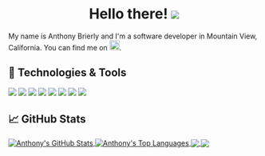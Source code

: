 <h1 align="center">Hello there! <img src="https://github.com/user-attachments/assets/18ca9ebc-6f55-4b53-94df-8e4975940f07"/></h1>

My name is Anthony Brierly and I'm a software developer in Mountain View, California. You can find me on <a href="https://www.linkedin.com/in/tony-brierly/"><img src="https://github.com/user-attachments/assets/ee5cef57-23f2-4611-bc87-d5e36ec507ab" width="20" alt="LinkedIn"/></a>.

## 🔧 Technologies & Tools

![](https://img.shields.io/badge/Code-Typescript-informational?style=flat&logo=typescript&logoColor=white&color=3994e0)
![](https://img.shields.io/badge/Code-Python-informational?style=flat&logo=python&logoColor=white&color=3994e0)
![](https://img.shields.io/badge/Code-Java-informational?style=flat&logo=coffeescript&logoColor=white&color=3994e0)
![](https://img.shields.io/badge/Tools-React-informational?style=flat&logo=react&logoColor=white&color=3994e0)
![](https://img.shields.io/badge/Tools-NodeJS-informational?style=flat&logo=nodedotjs&logoColor=white&color=3994e0)
![](https://img.shields.io/badge/Tools-ExpressJS-informational?style=flat&logo=express&color=3994e0)
![](https://img.shields.io/badge/Database-MongoDB-informational?style=flat&logo=mongoDB&logoColor=white&color=3994e0)
![](https://img.shields.io/badge/Database-MySQL-informational?style=flat&logo=mysql&logoColor=white&color=3994e0)

## &#x1f4c8; GitHub Stats

<a href="https://github.com/tonyb650/tonyb650">
  <img align="center" src="https://github-readme-stats.vercel.app/api?username=tonyb650&show_icons=true&line_height=27&count_private=true&title_color=ffffff&text_color=c9cacc&icon_color=3994e0&bg_color=1d1f21" alt="Anthony's GitHub Stats" />
</a>

<a href="https://github.com/tonyb650/tonyb650">
  <img align="center" src="https://github-readme-stats.vercel.app/api/top-langs?username=tonyb650&show_icons=true&line_height=27&count_private=true&title_color=ffffff&text_color=c9cacc&icon_color=3994e0&bg_color=1d1f21" alt="Anthony's Top Languages" />
</a>

<a href="https://github.com/tonyb650/time-manager">
  <img align="center" src="https://github-readme-stats.vercel.app/api/pin/?username=tonyb650&repo=time-manager&title_color=ffffff&text_color=c9cacc&icon_color=3994e0&bg_color=1d1f21" />
</a>
<a href="https://github.com/tonyb650/game-finder">
  <img align="center" src="https://github-readme-stats.vercel.app/api/pin/?username=tonyb650&repo=game-finder&title_color=ffffff&text_color=c9cacc&icon_color=3994e0&bg_color=1d1f21" />
</a>

<!-- links to social media accounts -->
[3]: https://www.linkedin.com/in/tony-brierly/


<!-- Resources -->
<!-- Icons: https://simpleicons.org/ -->
<!-- GitHub Stats: https://github.com/anuraghazra/github-readme-stats -->
<!-- Emojis: https://emojipedia.org/emoji/ -->
<!-- HTML Emojis: https://www.fileformat.info/index.htm -->
<!-- Shields: https://shields.io/ -->
<!-- Awesome GitHub Profile README: https://github.com/abhisheknaiidu/awesome-github-profile-readme -->
